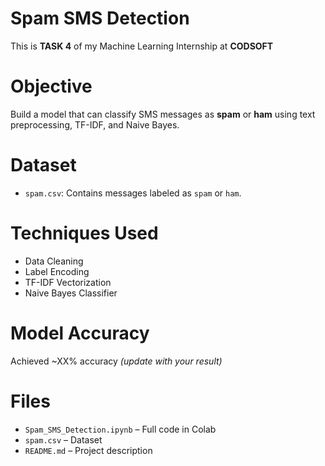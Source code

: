 # Spam SMS Detection

This is **TASK 4** of my Machine Learning Internship at **CODSOFT**

# Objective
Build a model that can classify SMS messages as **spam** or **ham** using text preprocessing, TF-IDF, and Naive Bayes.

# Dataset
- `spam.csv`: Contains messages labeled as `spam` or `ham`.

# Techniques Used
- Data Cleaning
- Label Encoding
- TF-IDF Vectorization
- Naive Bayes Classifier

# Model Accuracy
Achieved ~XX% accuracy *(update with your result)*

# Files
- `Spam_SMS_Detection.ipynb` – Full code in Colab
- `spam.csv` – Dataset
- `README.md` – Project description


